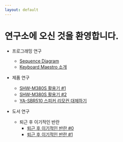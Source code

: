 ```yaml
---
layout: default
---
```


# 연구소에 오신 것을 환영합니다.

* 프로그래밍 연구
    * [Sequence Diagram](./2023/07/09/SequenceDiagram.html)
    * [Keyboard Maestro 소개](./2023/07/10/km.html)

* 제품 연구
    * [SHW-M380S 활용기 #1](./2021/08/28/SHW-M380S01.html)
    * [SHW-M380S 활용기 #2](./2023/07/09/SHW-M380S02.html)
    * [YA-SBR510 스피커 리모컨 대체하기](./2023/07/11/YA-SBR510.html)

* 도서 연구
    * 퇴근 후 이기적인 반란
        * [퇴근 후 이기적인 반란 #0](./2023/07/12/books0.html)
        * [퇴근 후 이기적인 반란 #1](./2023/07/12/books1.html)